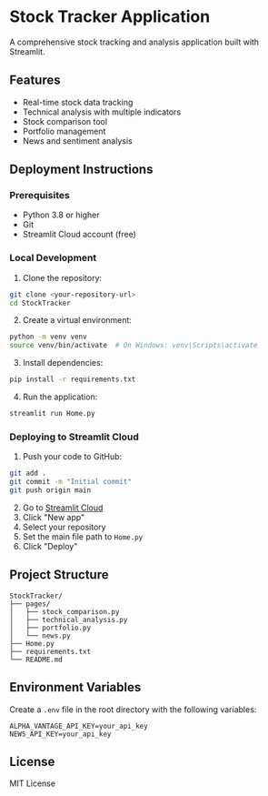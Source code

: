 # Stock Tracker Application

A comprehensive stock tracking and analysis application built with Streamlit.

## Features

- Real-time stock data tracking
- Technical analysis with multiple indicators
- Stock comparison tool
- Portfolio management
- News and sentiment analysis

## Deployment Instructions

### Prerequisites
- Python 3.8 or higher
- Git
- Streamlit Cloud account (free)

### Local Development

1. Clone the repository:
```bash
git clone <your-repository-url>
cd StockTracker
```

2. Create a virtual environment:
```bash
python -m venv venv
source venv/bin/activate  # On Windows: venv\Scripts\activate
```

3. Install dependencies:
```bash
pip install -r requirements.txt
```

4. Run the application:
```bash
streamlit run Home.py
```

### Deploying to Streamlit Cloud

1. Push your code to GitHub:
```bash
git add .
git commit -m "Initial commit"
git push origin main
```

2. Go to [Streamlit Cloud](https://streamlit.io/cloud)
3. Click "New app"
4. Select your repository
5. Set the main file path to `Home.py`
6. Click "Deploy"

## Project Structure

```
StockTracker/
├── pages/
│   ├── stock_comparison.py
│   ├── technical_analysis.py
│   ├── portfolio.py
│   └── news.py
├── Home.py
├── requirements.txt
└── README.md
```

## Environment Variables

Create a `.env` file in the root directory with the following variables:
```
ALPHA_VANTAGE_API_KEY=your_api_key
NEWS_API_KEY=your_api_key
```

## License

MIT License 
